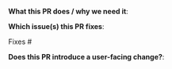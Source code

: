 <!--  Thanks for sending a pull request!  Here are some tips for you:

1. Ensure that your code follows our code conventions: https://github.com/feast-dev/feast/blob/master/CONTRIBUTING.md#code-style--linting
2. Run unit tests and ensure that they are passing: https://github.com/feast-dev/feast/blob/master/CONTRIBUTING.md#unit-tests
3. If your change introduces any API changes, make sure to update the integration tests scripts here: https://github.com/feast-dev/feast/tree/master/sdk/python/tests or https://github.com/feast-dev/feast/tree/master/sdk/go
4. Make sure documentation is updated for your PR!
5. Make sure you have signed the CLA https://cla.developers.google.com/clas

-->

**What this PR does / why we need it**:

**Which issue(s) this PR fixes**:
<!--
*Automatically closes linked issue when PR is merged.
Usage: `Fixes #<issue number>`, or `Fixes (paste link of issue)`.
-->
Fixes #

**Does this PR introduce a user-facing change?**:
<!--
If no, just write "NONE" in the release-note block below.
If yes, a release note is required:
Enter your extended release note in the block below. If the PR requires additional action from users switching to the new release, include the string "action required".

For more information about release notes, see kubernetes' guide here:
http://git.k8s.io/community/contributors/guide/release-notes.md
-->
```release-note

```
